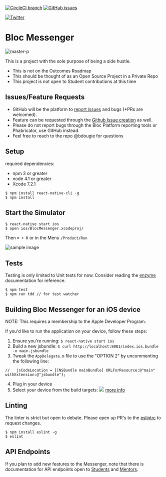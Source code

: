 [![CircleCI branch](https://circleci.com/gh/Bloc/Messenger.png?circle-token=1cc185a5a8afcf78acc633aeea783507d09e754b/master.svg?maxAge=2592000)](https://circleci.com/dashboard)
[![GitHub issues](https://img.shields.io/github/issues/Bloc/Messenger.svg)](https://github.com/Bloc/Messenger/issues)

[![Twitter](https://img.shields.io/twitter/url/https/github.com/Bloc/Messenger.svg?style=social)](https://twitter.com/intent/tweet?text=Wow:&url=%5Bobject%20Object%5D)
# Bloc Messenger
![master-p](http://www.soulcentraltv.net/wp-content/uploads/2013/02/I-Got-The-Hook-UpbannerH.jpg)

This is a project with the sole purpose of being a side hustle.
- This is not on the Outcomes Roadmap
- This should be thought of as an Open Source Project in a Private Repo
- This project is not open to Student contributions at this time

## Issues/Feature Requests

- GitHub will be the platform to [report issues](https://github.com/bdougie/BlocMessenger/issues/new) and bugs (*PRs are welcomed).
- Feature can be requested through the [Github Issue creation](https://github.com/bdougie/BlocMessenger/issues/new) as well.
- Please do not report bugs through the Bloc Platform reporting tools or Phabricator, use GitHub instead. 
- Feel free to reach to the repo @bdougie for questions


## Setup
required dependencies:
- npm 3 or greater
- node 4.1 or greater
- Xcode 7.2.1

```
$ npm install react-native-cli -g
$ npm install 
```

## Start the Simulator

```
$ react-native start ios
$ open ios/BlocMessenger.xcodeproj/
```
Then 
`⌘ + R` or in the Menu `/Product/Run`

![sample image](http://i.imgur.com/xVetwhwm.png)

## Tests

Testing is only limited to Unit tests for now. Consider reading the
  [enzyme](http://airbnb.io/enzyme/docs/api/shallow.html) documentation
  for reference.

```
$ npm test
$ npm run tdd // for test watcher
```

## Building Bloc Messenger for an iOS device

NOTE: This requires a membership to the Apple Developer Program.

If you'd like to run the application on your device, follow these steps:

1. Ensure you're running: `$ react-native start ios`
2. Build a new jsbundle: `$ curl http://localhost:8081/index.ios.bundle -o main.jsbundle`
3. Tweak the `AppDelegate.m` file to use the "OPTION 2" by uncommenting the following line:
  
  ```
  //   jsCodeLocation = [[NSBundle mainBundle] URLForResource:@"main" withExtension:@"jsbundle"];
  ```

4. Plug in your device
5. Select your device from the build targets:
  ![](https://www.dropbox.com/s/crrsy6flwjxz737/Screenshot%202016-04-16%2012.40.12.png?dl=1)
[more info](http://developingjourney.netlify.com/2015/12/20/how-to-test-react-native-on-your-device)

## Linting

The linter is strict but open to debate. Please open up PR's to the [eslintrc](https://github.com/Bloc/BlocMessenger/blob/master/.eslintrc) to request changes.

```
$ npm install eslint -g
$ eslint
```

## API Endpoints

If you plan to add new features to the Messenger, note that there is documentation for API endpoints open to [Students](http://docs.blocapi.apiary.io/#reference/0/credentials) and [Mentors](https://www.bloc.io/apidoc).

